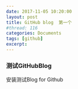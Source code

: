 ```yaml
---
date: 2017-11-05 10:20:00
layout: post
title: GitHub blog  第一个
#thread: 116
categories: Documents
tags: [github]
excerpt: 
---
```

### 测试GitHubBlog
 安装测试Blog for Github

